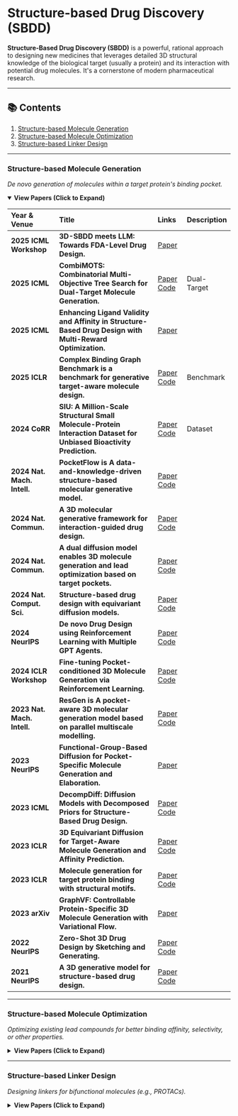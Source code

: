 # Structure-based Drug Discovery (SBDD)

**Structure-Based Drug Discovery (SBDD)** is a powerful, rational approach to designing new medicines that leverages detailed 3D structural knowledge of the biological target (usually a protein) and its interaction with potential drug molecules. It's a cornerstone of modern pharmaceutical research.

---

## 📚 Contents

1.  [Structure-based Molecule Generation](#structure-based-molecule-generation)
2.  [Structure-based Molecule Optimization](#structure-based-molecule-optimization)
3.  [Structure-based Linker Design](#structure-based-linker-design)

---

### Structure-based Molecule Generation
*De novo generation of molecules within a target protein's binding pocket.*

<details open>
<summary><b>View Papers (Click to Expand)</b></summary>


| Year & Venue | Title | Links | Description |
| :--- | :--- | :--- | :--- |
| **2025 ICML Workshop** | **3D-SBDD meets LLM: Towards FDA-Level Drug Design.** | [Paper](https://openreview.net/attachment?id=J5AkfIKTmE&name=pdf)  |
| **2025 ICML** | **CombiMOTS: Combinatorial Multi-Objective Tree Search for Dual-Target Molecule Generation.** | [Paper](https://openreview.net/pdf?id=FSlTEObdLl)  [Code](https://github.com/Tibogoss/CombiMOTS) | Dual-Target |
| **2025 ICML** | **Enhancing Ligand Validity and Affinity in Structure-Based Drug Design with Multi-Reward Optimization.** | [Paper](https://openreview.net/pdf?id=gmFeso9sXJ) |
| **2025 ICLR** | **Complex Binding Graph Benchmark is a benchmark for generative target-aware molecule design.** | [Paper](https://arxiv.org/pdf/2406.10840)  [Code](https://github.com/EDAPINENUT/CBGBench) | Benchmark |
| **2024 CoRR** | **SIU: A Million-Scale Structural Small Molecule-Protein Interaction Dataset for Unbiased Bioactivity Prediction.** | [Paper](https://arxiv.org/pdf/2406.08961v1)  [Code](https://github.com/bowen-gao/SIU) | Dataset |
| **2024 Nat. Mach. Intell.** | **PocketFlow is A data-and-knowledge-driven structure-based molecular generative model.** | [Paper](https://www.nature.com/articles/s42256-024-00808-8)  [Code](https://github.com/Saoge123/PocketFlow) |
| **2024 Nat. Commun.** | **A 3D molecular generative framework for interaction-guided drug design.** | [Paper](https://www.nature.com/articles/s41467-024-47011-2)  [Code](https://github.com/ACE-KAIST/DeepICL) |
| **2024 Nat. Commun.** | **A dual diffusion model enables 3D molecule generation and lead optimization based on target pockets.** | [Paper](https://www.nature.com/articles/s41467-024-46569-1)  [Code](https://github.com/Layne-Huang/PMDM/tree/main) |
| **2024 Nat. Comput. Sci.** | **Structure-based drug design with equivariant diffusion models.** | [Paper](https://www.nature.com/articles/s43588-024-00737-x.pdf)  [Code](https://github.com/arneschneuing/DiffSBDD) |  |
| **2024 NeurIPS** | **De novo Drug Design using Reinforcement Learning with Multiple GPT Agents.** | [Paper](https://arxiv.org/pdf/2401.06155)  [Code](https://github.com/HXYfighter/MolRL-MGPT) |
| **2024 ICLR Workshop** | **Fine-tuning Pocket-conditioned 3D Molecule Generation via Reinforcement Learning.** | [Paper](https://openreview.net/pdf?id=hlzRzr9ksu)  [Code](https://github.com/deargen/Pocket2Mol_RL_public) |
| **2023 Nat. Mach. Intell.** | **ResGen is A pocket-aware 3D molecular generation model based on parallel multiscale modelling.** | [Paper](https://www.nature.com/articles/s42256-023-00712-7)  [Code](https://github.com/OdinZhang/ResGen) |
| **2023 NeurIPS** | **Functional-Group-Based Diffusion for Pocket-Specific Molecule Generation and Elaboration.** | [Paper](https://proceedings.neurips.cc/paper_files/paper/2023/file/6cdd4ce9330025967dd1ed0bed3010f5-Paper-Conference.pdf) |
| **2023 ICML** | **DecompDiff: Diffusion Models with Decomposed Priors for Structure-Based Drug Design.** | [Paper](https://arxiv.org/pdf/2403.07902)  [Code](https://github.com/bytedance/DecompDiff) |
| **2023 ICLR** | **3D Equivariant Diffusion for Target-Aware Molecule Generation and Affinity Prediction.** | [Paper](https://arxiv.org/pdf/2303.03543)  [Code](https://github.com/guanjq/targetdiff) |
| **2023 ICLR** | **Molecule generation for target protein binding with structural motifs.** | [Paper](https://openreview.net/pdf?id=Rq13idF0F73)  [Code](https://github.com/zaixizhang/FLAG) |
| **2023 arXiv** | **GraphVF: Controllable Protein-Specific 3D Molecule Generation with Variational Flow.** | [Paper](https://arxiv.org/pdf/2304.12825) |
| **2022 NeurIPS** | **Zero-Shot 3D Drug Design by Sketching and Generating.** | [Paper](https://proceedings.neurips.cc/paper_files/paper/2022/file/96ddbf813f042e8ff891b4d6f7149bb6-Paper-Conference.pdf)  [Code](https://github.com/longlongman/DESERT) |
| **2021 NeurIPS** | **A 3D generative model for structure-based drug design.** | [Paper](https://proceedings.neurips.cc/paper_files/paper/2021/file/314450613369e0ee72d0da7f6fee773c-Paper.pdf)  [Code](https://github.com/luost26/3D-Generative-SBDD) |



</details>

---

### Structure-based Molecule Optimization
*Optimizing existing lead compounds for better binding affinity, selectivity, or other properties.*

<details>
<summary><b>View Papers (Click to Expand)</b></summary>

| Year & Venue | Title | Links | Description |
| :--- | :--- | :--- | :--- |
| **2025 Nat. Mach. Intell.** | **Deep lead optimization enveloped in protein pocket and its application in designing potent and selective ligands targeting LTK protein.** | [Paper](https://www.nature.com/articles/s42256-025-00997-w)  [Code](https://github.com/OdinZhang/Delete) |
| **2025 ICML** | **Empower Structure-Based Molecule Optimization with Gradient Guided Bayesian Flow Networks.** | [Paper](https://openreview.net/pdf?id=CIoBEB17FT)  [Code](https://github.com/AlgoMole/MolCRAFT) |
| **2025 arXiv** | **Structure-Based Drug Design via 3D Molecular Generative Pre-training and Sampling.** | [Paper](https://arxiv.org/pdf/2402.14315) |
| **2024 ICLR** | **DecompOpt: Controllable and Decomposed Diffusion Models for Structure-based Molecular Optimization.** | [Paper](https://arxiv.org/pdf/2403.13829)  [Code](https://github.com/bytedance/DecompOpt) |
| **2023 IJCAI** | **GPMO: Gradient Perturbation-Based Contrastive Learning for Molecule Optimization.** | [Paper](https://www.ijcai.org/proceedings/2023/0549.pdf) | |
</details>


---

### Structure-based Linker Design
*Designing linkers for bifunctional molecules (e.g., PROTACs).*

<details>
<summary><b>View Papers (Click to Expand)</b></summary>

| Year & Venue | Title | Links | Description |
| :--- | :--- | :--- | :--- |
| **2025 ICML** | **Domain-Adapted Diffusion Model for PROTAC Linker Design Through the Lens of Density Ratio in Chemical Space.** | [Paper](https://openreview.net/pdf?id=jkyUbkNJyH) |

</details>